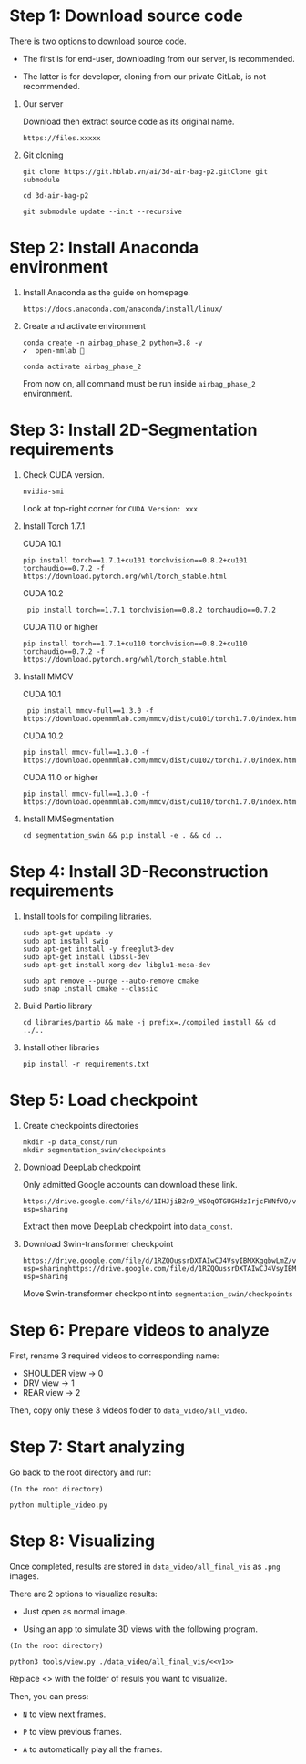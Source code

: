 # Step 1: Download source code

There is two options to download source code.

* The first is for end-user, downloading from our server, is recommended.

* The latter is for developer, cloning from our private GitLab, is not recommended.
1. Our server
   
   Download then extract source code as its original name.
   
   ```
   https://files.xxxxx
   ```

2. Git cloning 
   
   ```
   git clone https://git.hblab.vn/ai/3d-air-bag-p2.gitClone git submodule
   
   cd 3d-air-bag-p2
   
   git submodule update --init --recursive
   ```

# Step 2: Install Anaconda environment

1. Install Anaconda as the guide on homepage.
   
   ```
   https://docs.anaconda.com/anaconda/install/linux/
   ```

2. Create and activate environment
   
   ```
   conda create -n airbag_phase_2 python=3.8 -y                                                                                           ✔  open-mmlab 🐍 
   
   conda activate airbag_phase_2
   ```
   
   From now on, all command must be run inside `airbag_phase_2` environment.

# Step 3: Install 2D-Segmentation requirements

1. Check CUDA version.
   
   ```
   nvidia-smi
   ```
   
   Look at top-right corner for `CUDA Version: xxx`  

2. Install Torch 1.7.1
   
   CUDA 10.1
   
   ```
   pip install torch==1.7.1+cu101 torchvision==0.8.2+cu101 torchaudio==0.7.2 -f https://download.pytorch.org/whl/torch_stable.html
   ```
   
   CUDA 10.2
   
   ```
    pip install torch==1.7.1 torchvision==0.8.2 torchaudio==0.7.2
   ```
   
   CUDA 11.0 or higher
   
   ```
   pip install torch==1.7.1+cu110 torchvision==0.8.2+cu110 torchaudio==0.7.2 -f https://download.pytorch.org/whl/torch_stable.html
   ```

3. Install MMCV  
   
   CUDA 10.1
   
   ```
    pip install mmcv-full==1.3.0 -f https://download.openmmlab.com/mmcv/dist/cu101/torch1.7.0/index.html
   ```
   
   CUDA 10.2
   
   ```
   pip install mmcv-full==1.3.0 -f https://download.openmmlab.com/mmcv/dist/cu102/torch1.7.0/index.html
   ```
   
   CUDA 11.0 or higher
   
   ```
   pip install mmcv-full==1.3.0 -f https://download.openmmlab.com/mmcv/dist/cu110/torch1.7.0/index.html
   ```

4. Install MMSegmentation
   
   ```
   cd segmentation_swin && pip install -e . && cd ..
   ```

# Step 4: Install 3D-Reconstruction requirements

1. Install tools for compiling libraries.
   
   ```
   sudo apt-get update -y
   sudo apt install swig
   sudo apt-get install -y freeglut3-dev
   sudo apt-get install libssl-dev
   sudo apt-get install xorg-dev libglu1-mesa-dev
   
   sudo apt remove --purge --auto-remove cmake
   sudo snap install cmake --classic
   ```

2. Build Partio library
   
   ```
   cd libraries/partio && make -j prefix=./compiled install && cd ../..
   ```

3. Install other libraries
   
   ```
   pip install -r requirements.txt
   ```

# Step 5: Load checkpoint

1. Create checkpoints directories
   
   ```
   mkdir -p data_const/run
   mkdir segmentation_swin/checkpoints
   ```

2. Download DeepLab checkpoint
   
   Only admitted Google accounts can download these link.
   
   ```
   https://drive.google.com/file/d/1IHJjiB2n9_WSOqOTGUGHdzIrjcFWNfVO/view?usp=sharing
   ```
   
   Extract then move DeepLab checkpoint into `data_const`.

3. Download Swin-transformer checkpoint
   
   ```
   https://drive.google.com/file/d/1RZQOussrDXTAIwCJ4VsyIBMXKggbwLmZ/view?usp=sharinghttps://drive.google.com/file/d/1RZQOussrDXTAIwCJ4VsyIBMXKggbwLmZ/view?usp=sharing
   ```
   
   Move Swin-transformer checkpoint into `segmentation_swin/checkpoints`

# Step 6: Prepare videos to analyze

First, rename 3 required videos to corresponding name:

* SHOULDER view -> 0
* DRV view -> 1
* REAR view -> 2

Then, copy only these 3 videos folder to `data_video/all_video`.

# Step 7: Start analyzing

Go back to the root directory and run:

```
(In the root directory)

python multiple_video.py
```

# Step 8: Visualizing

Once completed, results are stored in `data_video/all_final_vis` as `.png` images. 

There are 2 options to visualize results:

* Just open as normal image.

* Using an app to simulate 3D views with the following program.

```
(In the root directory)

python3 tools/view.py ./data_video/all_final_vis/<<v1>>
```

Replace <<v1>> with the folder of resuls you want to visualize.

Then, you can press:

* `N` to view next frames.

* `P` to view previous frames.

* `A` to automatically play all the frames.